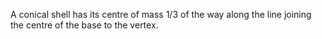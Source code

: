 A conical shell has its centre of mass 1/3 of the way along the line
joining the centre of the base to the vertex.
